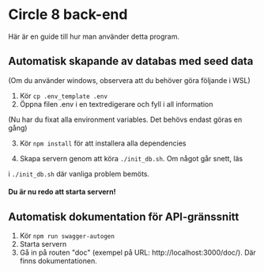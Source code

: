 # Circle 8 back-end
Här är en guide till hur man använder detta program.
## Automatisk skapande av databas med seed data
(Om du använder windows, observera att du behöver göra följande i WSL)
1. Kör ```cp .env_template .env```
2. Öppna filen .env i en textredigerare och fyll i all information

(Nu har du fixat alla environment variables. Det behövs endast göras en gång) 

3. Kör ```npm install``` för att installera alla dependencies

4. Skapa servern genom att köra ```./init_db.sh```. Om något går snett, läs 

i ```./init_db.sh``` där vanliga problem  bemöts.

#### Du är nu redo att starta servern!

## Automatisk dokumentation för API-gränssnitt
1. Kör ```npm run swagger-autogen```
2. Starta servern
3. Gå in på routen "doc" (exempel på URL: http://localhost:3000/doc/). Där finns dokumentationen.


